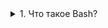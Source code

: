 <details>
<summary>
1. Что такое Bash?
</summary>
Bash — это командная оболочка для UNIX-подобных операционных систем (UNIX, GNU/Linux, MacOS). Она дает пользователю систему команд для работы с файлами и папками, поиском, настройкой окружения и позволяет управлять ОС прямо из командной строки. Слово bash читается как «баш» и расшифровывается как Bourne-Again Shell
</details>

